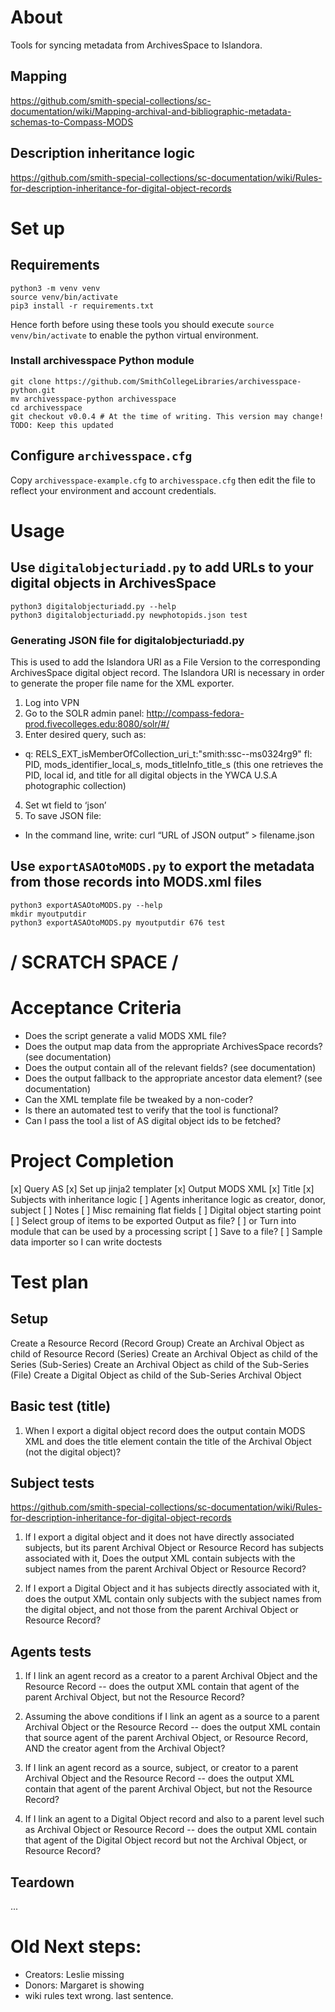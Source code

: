 # About

Tools for syncing metadata from ArchivesSpace to Islandora.

## Mapping
https://github.com/smith-special-collections/sc-documentation/wiki/Mapping-archival-and-bibliographic-metadata-schemas-to-Compass-MODS

## Description inheritance logic
https://github.com/smith-special-collections/sc-documentation/wiki/Rules-for-description-inheritance-for-digital-object-records

# Set up
## Requirements
```
python3 -m venv venv
source venv/bin/activate
pip3 install -r requirements.txt
```

Hence forth before using these tools you should execute `source venv/bin/activate` to enable the python virtual environment.

### Install archivesspace Python module
```
git clone https://github.com/SmithCollegeLibraries/archivesspace-python.git
mv archivesspace-python archivesspace
cd archivesspace
git checkout v0.0.4 # At the time of writing. This version may change! TODO: Keep this updated
```

## Configure `archivesspace.cfg`
Copy `archivesspace-example.cfg` to `archivesspace.cfg` then edit the file to reflect your environment and account credentials.

# Usage
## Use `digitalobjecturiadd.py` to add URLs to your digital objects in ArchivesSpace

```
python3 digitalobjecturiadd.py --help
python3 digitalobjecturiadd.py newphotopids.json test
```

### Generating JSON file for digitalobjecturiadd.py
This is used to add the Islandora URI as a File Version to the corresponding ArchivesSpace digital object record. The Islandora URI is necessary in order to generate the proper file name for the XML exporter.

1. Log into VPN
2. Go to the SOLR admin panel: http://compass-fedora-prod.fivecolleges.edu:8080/solr/#/
3. Enter desired query, such as:
- q: RELS_EXT_isMemberOfCollection_uri_t:"smith\:ssc--ms0324rg9" fl: PID, mods_identifier_local_s, mods_titleInfo_title_s (this one retrieves the PID, local id, and title for all digital objects in the YWCA U.S.A photographic collection)
4. Set wt field to ‘json’
5. To save JSON file: 
- In the command line, write: curl “URL of JSON output” > filename.json

## Use `exportASAOtoMODS.py` to export the metadata from those records into MODS.xml files

```
python3 exportASAOtoMODS.py --help
mkdir myoutputdir
python3 exportASAOtoMODS.py myoutputdir 676 test
```





























# \/ SCRATCH SPACE \/

# Acceptance Criteria
- Does the script generate a valid MODS XML file?
- Does the output map data from the appropriate ArchivesSpace records? (see documentation)
- Does the output contain all of the relevant fields? (see documentation)
- Does the output fallback to the appropriate ancestor data element? (see documentation)
- Can the XML template file be tweaked by a non-coder?
- Is there an automated test to verify that the tool is functional?
- Can I pass the tool a list of AS digital object ids to be fetched?

# Project Completion
[x] Query AS
[x] Set up jinja2 templater
[x] Output MODS XML
[x] Title
[x] Subjects with inheritance logic
[ ] Agents inheritance logic as creator, donor, subject
[ ] Notes
[ ] Misc remaining flat fields
[ ] Digital object starting point
[ ] Select group of items to be exported Output as file?
[ ] or Turn into module that can be used by a processing script
[ ] Save to a file?
[ ] Sample data importer so I can write doctests

# Test plan
## Setup
Create a Resource Record (Record Group)
Create an Archival Object as child of Resource Record (Series)
Create an Archival Object as child of the Series (Sub-Series)
Create an Archival Object as child of the Sub-Series (File)
Create a Digital Object as child of the Sub-Series Archival Object

## Basic test (title)
1. When I export a digital object record does the output contain MODS XML and does the title element contain the title of the Archival Object (not the digital object)?

## Subject tests
https://github.com/smith-special-collections/sc-documentation/wiki/Rules-for-description-inheritance-for-digital-object-records

1. If I export a digital object and it does not have directly associated subjects, but its parent Archival Object or Resource Record has subjects associated with it,
Does the output XML contain subjects with the subject names from the parent Archival Object or Resource Record?

2. If I export a Digital Object and it has subjects directly associated with it,
does the output XML contain only subjects with the subject names from the digital object, and not those from the parent Archival Object or Resource Record?

## Agents tests

1. If I link an agent record as a creator to a parent Archival Object and the Resource Record -- does the output XML contain that agent of the parent Archival Object, but not the Resource Record?

1. Assuming the above conditions if I link an agent as a source to a parent Archival Object or the Resource Record -- does the output XML contain that source agent of the parent Archival Object, or Resource Record, AND the creator agent from the Archival Object?

1. If I link an agent record as a source, subject, or creator to a parent Archival Object and the Resource Record -- does the output XML contain that agent of the parent Archival Object, but not the Resource Record?

2. If I link an agent to a Digital Object record and also to a parent level such as Archival Object or Resource Record -- does the output XML contain that agent of the Digital Object record but not the Archival Object, or Resource Record?

## Teardown
...

# Old Next steps:
- Creators: Leslie missing
- Donors: Margaret is showing
- wiki rules text wrong. last sentence.
